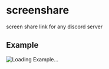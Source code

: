 # screenshare
screen share link for any discord server

## Example
![Loading Example...](https://1.top4top.net/p_1243wecrw1.gif)
